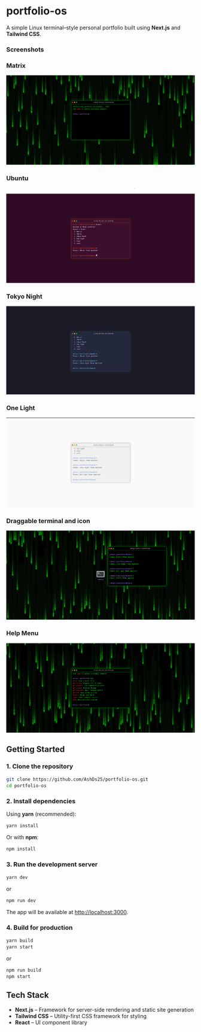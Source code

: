 # portfolio-os

A simple Linux terminal–style personal portfolio built using **Next.js** and **Tailwind CSS**.

### Screenshots

### Matrix
![Matrix Theme](./images/matrix.png)

### Ubuntu  
![Ubuntu Theme](./images/ubuntu.png)

### Tokyo Night
![Tokyo Night Theme](./images/tokyo.png)

### One Light
![One Light Theme](./images/one.png)

### Draggable terminal and icon
![Drag Icons](./images/drag.png)

### Help Menu
![Help Menu](./images/help.png)

## Getting Started

### 1. Clone the repository
```bash
git clone https://github.com/AshDs25/portfolio-os.git
cd portfolio-os
```

### 2. Install dependencies
Using **yarn** (recommended):
```bash
yarn install
```

Or with **npm**:
```bash
npm install
```

### 3. Run the development server
```bash
yarn dev
```
or
```bash
npm run dev
```

The app will be available at [http://localhost:3000](http://localhost:3000).

### 4. Build for production
```bash
yarn build
yarn start
```
or
```bash
npm run build
npm start
```

## Tech Stack
- **Next.js** – Framework for server-side rendering and static site generation  
- **Tailwind CSS** – Utility-first CSS framework for styling  
- **React** – UI component library  
